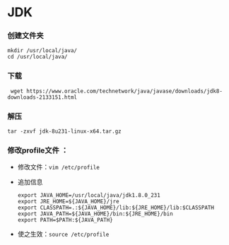 # JDK
### 创建文件夹
```
mkdir /usr/local/java/
cd /usr/local/java/
```
### 下载
` wget https://www.oracle.com/technetwork/java/javase/downloads/jdk8-downloads-2133151.html`

### 解压
`tar -zxvf jdk-8u231-linux-x64.tar.gz`

### 修改profile文件 ： 
* 修改文件：`vim /etc/profile`

* 追加信息
    ```
    export JAVA_HOME=/usr/local/java/jdk1.8.0_231
    export JRE_HOME=${JAVA_HOME}/jre
    export CLASSPATH=.:${JAVA_HOME}/lib:${JRE_HOME}/lib:$CLASSPATH
    export JAVA_PATH=${JAVA_HOME}/bin:${JRE_HOME}/bin
    export PATH=$PATH:${JAVA_PATH}
    ```
  
* 使之生效：`source /etc/profile`
